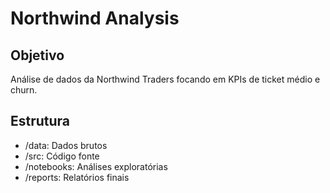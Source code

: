 # Northwind Analysis

## Objetivo
Análise de dados da Northwind Traders focando em KPIs de ticket médio e churn.

## Estrutura
- /data: Dados brutos
- /src: Código fonte
- /notebooks: Análises exploratórias
- /reports: Relatórios finais
